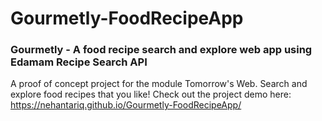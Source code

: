# Gourmetly-FoodRecipeApp
### Gourmetly - A food recipe search and explore web app using Edamam Recipe Search API

A proof of concept project for the module Tomorrow's Web. Search and explore food recipes that you like! Check out the project demo here:
https://nehantariq.github.io/Gourmetly-FoodRecipeApp/
